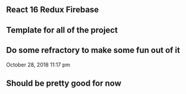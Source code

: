 ## React 16 Redux Firebase

## Template for all of the project

## Do some refractory to make some fun out of it


October 28, 2018 11:17 pm
## Should be pretty good for now


